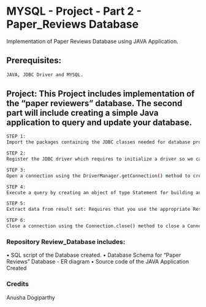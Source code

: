 # MYSQL - Project - Part 2 - Paper_Reviews Database

Implementation of Paper Reviews Database using JAVA Application.

## Prerequisites:
```bash
JAVA, JDBC Driver and MYSQL.
```

## Project: This Project includes implementation of the “paper reviewers” database. The second part will include creating a simple Java application to query and update your database.

```bash
STEP 1: 
Import the packages containing the JDBC classes needed for database programming. Most often, using import java.sql.* .
```
```bash
STEP 2: 
Register the JDBC driver which requires to initialize a driver so we can open a communication channel with the database.
```
```bash
STEP 3: 
Open a connection using the DriverManager.getConnection() method to create a Connection object, which represents a physical connection with the database.
```
```bash
STEP 4: 
Execute a query by creating an object of type Statement for building and submitting an SQL statement to the database.
```
```bash
STEP 5: 
Extract data from result set: Requires that you use the appropriate ResultSet.getXXX() method to retrieve the data from the result set.
```
```bash
STEP 6: 
Close a connection using the Connection.close() method to close a Connection object, which represents a closing physical connection with the database.
```

### Repository Review_Database includes:

• SQL script of the Database created.
• Database Schema for “Paper Reviews” Database - ER diagram
• Source code of the JAVA Application Created

### Credits
Anusha Dogiparthy

